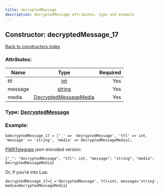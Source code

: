```yaml
---
title: decryptedMessage
description: decryptedMessage attributes, type and example
---
```

## Constructor: decryptedMessage\_17  
[Back to constructors index](index.md)



### Attributes:

| Name     |    Type       | Required |
|----------|:-------------:|---------:|
|ttl|[int](../types/int.md) | Yes|
|message|[string](../types/string.md) | Yes|
|media|[DecryptedMessageMedia](../types/DecryptedMessageMedia.md) | Yes|



### Type: [DecryptedMessage](../types/DecryptedMessage.md)


### Example:

```
$decryptedMessage_17 = ['_' => 'decryptedMessage', 'ttl' => int, 'message' => 'string', 'media' => DecryptedMessageMedia];
```  

[PWRTelegram](https://pwrtelegram.xyz) json-encoded version:

```
{"_": "decryptedMessage", "ttl": int, "message": "string", "media": DecryptedMessageMedia}
```


Or, if you're into Lua:  


```
decryptedMessage_17={_='decryptedMessage', ttl=int, message='string', media=DecryptedMessageMedia}

```


